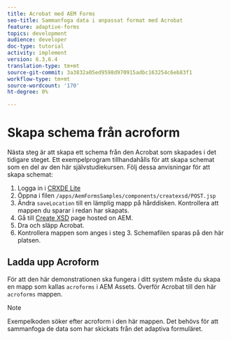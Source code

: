 ```yaml
---
title: Acrobat med AEM Forms
seo-title: Sammanfoga data i anpassat format med Acrobat
feature: adaptive-forms
topics: development
audience: developer
doc-type: tutorial
activity: implement
version: 6.3,6.4
translation-type: tm+mt
source-git-commit: 3a3832a05ed9598d970915adbc163254c6eb83f1
workflow-type: tm+mt
source-wordcount: '170'
ht-degree: 0%

---
```



# Skapa schema från acroform

Nästa steg är att skapa ett schema från den Acrobat som skapades i det tidigare steget. Ett exempelprogram tillhandahålls för att skapa schemat som en del av den här självstudiekursen. Följ dessa anvisningar för att skapa schemat:

1. Logga in i [CRXDE Lite](http://localhost:4502/crx/de)
2. Öppna i filen `/apps/AemFormsSamples/components/createxsd/POST.jsp`
3. Ändra `saveLocation` till en lämplig mapp på hårddisken. Kontrollera att mappen du sparar i redan har skapats.
4. Gå till [Create XSD](http://localhost:4502/content/DocumentServices/CreateXsd.html) page hosted on AEM.
5. Dra och släpp Acrobat.
6. Kontrollera mappen som anges i steg 3. Schemafilen sparas på den här platsen.

## Ladda upp Acroform

För att den här demonstrationen ska fungera i ditt system måste du skapa en mapp som kallas `acroforms` i AEM Assets. Överför Acrobat till den här `acroforms` mappen.

>[!NOTE]
>
>Exempelkoden söker efter acroform i den här mappen. Det behövs för att sammanfoga de data som har skickats från det adaptiva formuläret.
